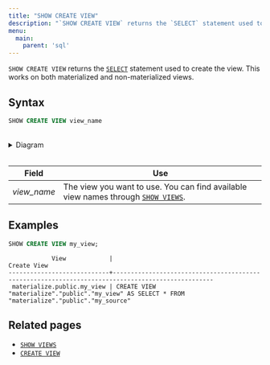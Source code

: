 ```yaml
---
title: "SHOW CREATE VIEW"
description: "`SHOW CREATE VIEW` returns the `SELECT` statement used to create the view."
menu:
  main:
    parent: 'sql'
---
```


`SHOW CREATE VIEW` returns the [`SELECT`](../select) statement used to create the view. This works on both materialized and non-materialized views.

## Syntax

```sql
SHOW CREATE VIEW view_name
```

<br/>
<details>
<summary>Diagram</summary>
<br>

{{< diagram "show-create-view.svg" >}}

</details>
<br/>

Field | Use
------|-----
_view&lowbar;name_ | The view you want to use. You can find available view names through [`SHOW VIEWS`](../show-views).

## Examples

```sql
SHOW CREATE VIEW my_view;
```
```nofmt
            View            |                                           Create View
----------------------------+--------------------------------------------------------------------------------------------------
 materialize.public.my_view | CREATE VIEW "materialize"."public"."my_view" AS SELECT * FROM "materialize"."public"."my_source"
```

## Related pages

- [`SHOW VIEWS`](../show-views)
- [`CREATE VIEW`](../create-view)
